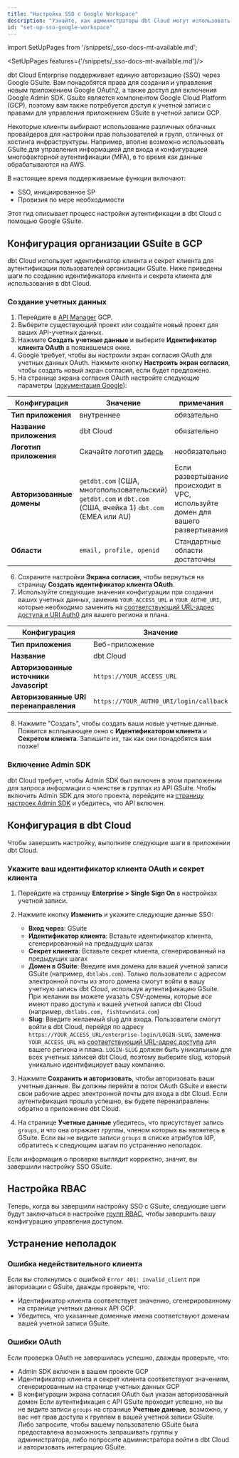```yaml
---
title: "Настройка SSO с Google Workspace"
description: "Узнайте, как администраторы dbt Cloud могут использовать единую авторизацию (SSO) через Google GSuite для управления доступом в учетной записи dbt Cloud."
id: "set-up-sso-google-workspace"
---
```


import SetUpPages from '/snippets/_sso-docs-mt-available.md';

<SetUpPages features={'/snippets/_sso-docs-mt-available.md'}/>

dbt Cloud Enterprise поддерживает единую авторизацию (SSO) через Google GSuite. Вам понадобятся права для создания и управления новым приложением Google OAuth2, а также доступ для включения Google Admin SDK. Gsuite является компонентом Google Cloud Platform (GCP), поэтому вам также потребуется доступ к учетной записи с правами для управления приложением GSuite в учетной записи GCP.

Некоторые клиенты выбирают использование различных облачных провайдеров для настройки прав пользователей и групп, отличных от хостинга инфраструктуры. Например, вполне возможно использовать GSuite для управления информацией для входа и конфигурацией многофакторной аутентификации (MFA), в то время как данные обрабатываются на AWS.

В настоящее время поддерживаемые функции включают:

* SSO, инициированное SP
* Провизия по мере необходимости

Этот гид описывает процесс настройки аутентификации в dbt Cloud с помощью Google GSuite.

## Конфигурация организации GSuite в GCP

dbt Cloud использует идентификатор клиента и секрет клиента для аутентификации пользователей организации GSuite. Ниже приведены шаги по созданию идентификатора клиента и секрета клиента для использования в dbt Cloud.

### Создание учетных данных

1. Перейдите в [API Manager](https://console.developers.google.com/projectselector/apis/credentials) GCP.
2. Выберите существующий проект или создайте новый проект для ваших API-учетных данных.
3. Нажмите **Создать учетные данные** и выберите **Идентификатор клиента OAuth** в появившемся окне.
4. Google требует, чтобы вы настроили экран согласия OAuth для учетных данных OAuth. Нажмите кнопку **Настроить экран согласия**, чтобы создать новый экран согласия, если будет предложено.
5. На странице экрана согласия OAuth настройте следующие параметры ([документация Google](https://support.google.com/cloud/answer/6158849?hl=en#userconsent)):

| Конфигурация          | Значение        | примечания |
| ---------------------- | ------------ | ------ |
| **Тип приложения**   | внутреннее     | обязательно |
| **Название приложения**   | dbt Cloud    | обязательно |
| **Логотип приложения**   | Скачайте логотип <a href="https://www.getdbt.com/ui/img/dbt-icon.png" target="_blank" rel="noopener noreferrer">здесь</a> | необязательно |
| **Авторизованные домены** | `getdbt.com` (США, многопользовательский) `getdbt.com` и `dbt.com` (США, ячейка 1) `dbt.com` (EMEA или AU) | Если развертывание происходит в VPC, используйте домен для вашего развертывания |
| **Области** | `email, profile, openid` | Стандартные области достаточны |

<Lightbox src="/img/docs/dbt-cloud/dbt-cloud-enterprise/gsuite/gsuite-sso-consent-top.png" title="Конфигурация экрана согласия GSuite"/>

6. Сохраните настройки **Экрана согласия**, чтобы вернуться на страницу **Создать идентификатор клиента OAuth**.
7. Используйте следующие значения конфигурации при создании ваших учетных данных, заменив `YOUR_ACCESS_URL` и `YOUR_AUTH0_URI`, которые необходимо заменить на [соответствующий URL-адрес доступа и URI Auth0](/docs/cloud/manage-access/sso-overview#auth0-multi-tenant-uris) для вашего региона и плана.

| Конфигурация | Значение |
| ------ | ----- |
| **Тип приложения** | Веб-приложение |
| **Название** | dbt Cloud |
| **Авторизованные источники Javascript** | `https://YOUR_ACCESS_URL` |
| **Авторизованные URI перенаправления** | `https://YOUR_AUTH0_URI/login/callback` |

<Lightbox src="/img/docs/dbt-cloud/dbt-cloud-enterprise/gsuite/gsuite-sso-credentials.png" title="Конфигурация учетных данных GSuite"/>

8. Нажмите "Создать", чтобы создать ваши новые учетные данные. Появится всплывающее окно с **Идентификатором клиента** и **Секретом клиента**. Запишите их, так как они понадобятся вам позже!

### Включение Admin SDK

dbt Cloud требует, чтобы Admin SDK был включен в этом приложении для запроса информации о членстве в группах из API GSuite. Чтобы включить Admin SDK для этого проекта, перейдите на [страницу настроек Admin SDK](https://console.developers.google.com/apis/api/admin.googleapis.com/overview) и убедитесь, что API включен.

<Lightbox src="/img/docs/dbt-cloud/dbt-cloud-enterprise/7f36f50-Screen_Shot_2019-12-03_at_10.15.01_AM.png" title="Страница 'Admin SDK'"/>

## Конфигурация в dbt Cloud

Чтобы завершить настройку, выполните следующие шаги в приложении dbt Cloud.

### Укажите ваш идентификатор клиента OAuth и секрет клиента

1. Перейдите на страницу **Enterprise &gt; Single Sign On** в настройках учетной записи.
2. Нажмите кнопку **Изменить** и укажите следующие данные SSO:
    - **Вход через**: GSuite
    - **Идентификатор клиента**: Вставьте идентификатор клиента, сгенерированный на предыдущих шагах
    - **Секрет клиента**: Вставьте секрет клиента, сгенерированный на предыдущих шагах
    - **Домен в GSuite**: Введите имя домена для вашей учетной записи GSuite (например, `dbtlabs.com`). Только пользователи с адресом электронной почты из этого домена смогут войти в вашу учетную запись dbt Cloud, используя аутентификацию GSuite. При желании вы можете указать CSV-домены, которые _все_ имеют право доступа к вашей учетной записи dbt Cloud (например, `dbtlabs.com, fishtowndata.com`)
    - **Slug**: Введите желаемый slug для входа. Пользователи смогут войти в dbt Cloud, перейдя по адресу `https://YOUR_ACCESS_URL/enterprise-login/LOGIN-SLUG`, заменив `YOUR_ACCESS_URL` на [соответствующий URL-адрес доступа](/docs/cloud/about-cloud/access-regions-ip-addresses) для вашего региона и плана. `LOGIN-SLUG` должен быть уникальным для всех учетных записей dbt Cloud, поэтому выберите slug, который уникально идентифицирует вашу компанию.
    <Lightbox src="/img/docs/dbt-cloud/dbt-cloud-enterprise/gsuite/gsuite-sso-cloud-config.png" title="Конфигурация SSO GSuite"/>
3. Нажмите **Сохранить и авторизовать**, чтобы авторизовать ваши учетные данные. Вы должны перейти в поток OAuth GSuite и ввести свои рабочие адрес электронной почты для входа в dbt Cloud. Если аутентификация прошла успешно, вы будете перенаправлены обратно в приложение dbt Cloud.
4. На странице **Учетные данные** убедитесь, что присутствует запись `groups`, и что она отражает группы, членом которых вы являетесь в GSuite. Если вы не видите записи `groups` в списке атрибутов IdP, обратитесь к следующим шагам по устранению неполадок.

    <Lightbox src="/img/docs/dbt-cloud/dbt-cloud-enterprise/gsuite/gsuite-sso-cloud-verify.png" title="Проверка групп GSuite"/>

Если информация о проверке выглядит корректно, значит, вы завершили настройку SSO GSuite.

<Snippet path="login_url_note" />

## Настройка RBAC
Теперь, когда вы завершили настройку SSO с GSuite, следующие шаги будут заключаться в настройке
[групп RBAC](/docs/cloud/manage-access/about-user-access#role-based-access-control-), чтобы завершить вашу конфигурацию управления доступом.

## Устранение неполадок

### Ошибка недействительного клиента

Если вы столкнулись с ошибкой `Error 401: invalid_client` при авторизации с GSuite, дважды проверьте, что:
 - Идентификатор клиента соответствует значению, сгенерированному на странице учетных данных API GCP.
 - Убедитесь, что указанные доменные имена соответствуют доменам вашей учетной записи GSuite.

### Ошибки OAuth

Если проверка OAuth не завершилась успешно, дважды проверьте, что:
 - Admin SDK включен в вашем проекте GCP
 - Идентификатор клиента и секрет клиента соответствуют значениям, сгенерированным на странице учетных данных GCP
 - В конфигурации экрана согласия OAuth был указан авторизованный домен
Если аутентификация с API GSuite проходит успешно, но вы не видите записи `groups` на странице **Учетные данные**, возможно, у вас нет прав доступа к группам в вашей учетной записи GSuite. Либо запросите, чтобы вашему пользователю GSuite была предоставлена возможность запрашивать группы у администратора, либо попросите администратора войти в dbt Cloud и авторизовать интеграцию GSuite.